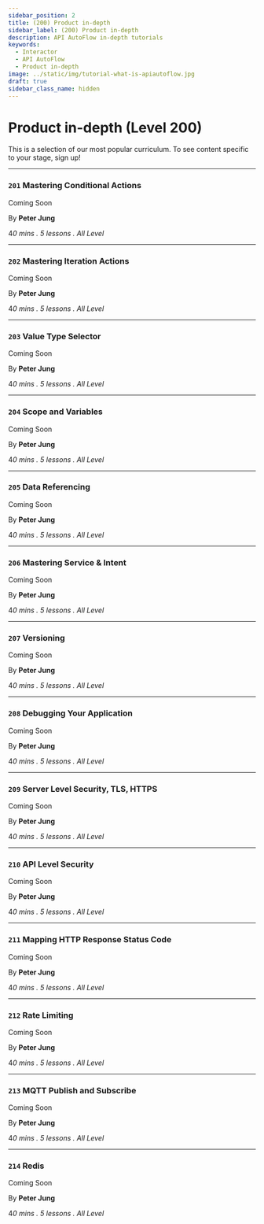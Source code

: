 ```yaml
---
sidebar_position: 2
title: (200) Product in-depth
sidebar_label: (200) Product in-depth
description: API AutoFlow in-depth tutorials
keywords:
  - Interactor
  - API AutoFlow
  - Product in-depth
image: ../static/img/tutorial-what-is-apiautoflow.jpg
draft: true
sidebar_class_name: hidden
---
```

# Product in-depth (Level 200)

This is a selection of our most popular curriculum. To see content specific to your stage, sign up!

---
### **`201`** Mastering Conditional Actions

Coming Soon

By **Peter Jung**

4*0 mins . 5 lessons . All Level*

---

### **`202`** Mastering Iteration Actions

Coming Soon

By **Peter Jung**

4*0 mins . 5 lessons . All Level*


---

### **`203`** Value Type Selector  

Coming Soon

By **Peter Jung**

4*0 mins . 5 lessons . All Level*

---

###  **`204`** Scope and Variables

Coming Soon

By **Peter Jung**

4*0 mins . 5 lessons . All Level*

---

### **`205`** Data Referencing

Coming Soon

By **Peter Jung**

4*0 mins . 5 lessons . All Level*

---

### **`206`** Mastering Service & Intent

Coming Soon

By **Peter Jung**

4*0 mins . 5 lessons . All Level*

---

### **`207`** Versioning

Coming Soon

By **Peter Jung**

4*0 mins . 5 lessons . All Level*

---

### **`208`** Debugging Your Application

Coming Soon

By **Peter Jung**

4*0 mins . 5 lessons . All Level*

---

### **`209`** Server Level Security, TLS, HTTPS

Coming Soon

By **Peter Jung**

4*0 mins . 5 lessons . All Level*

---

###  **`210`** API Level Security

Coming Soon

By **Peter Jung**

4*0 mins . 5 lessons . All Level*

---

### **`211`** Mapping HTTP Response Status Code

Coming Soon

By **Peter Jung**

4*0 mins . 5 lessons . All Level*

---

### **`212`** Rate Limiting

Coming Soon

By **Peter Jung**

4*0 mins . 5 lessons . All Level*

---

###  **`213`** MQTT Publish and Subscribe

Coming Soon

By **Peter Jung**

4*0 mins . 5 lessons . All Level*

---

### **`214`** Redis

Coming Soon

By **Peter Jung**

4*0 mins . 5 lessons . All Level*

